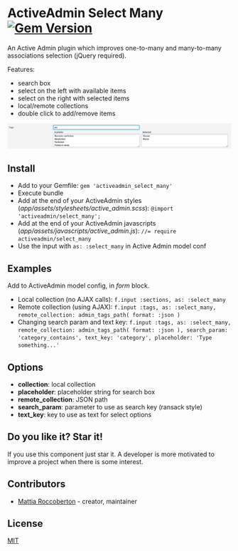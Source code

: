 # ActiveAdmin Select Many [![Gem Version](https://badge.fury.io/rb/activeadmin_select_many.svg)](https://badge.fury.io/rb/activeadmin_select_many)

An Active Admin plugin which improves one-to-many and many-to-many associations selection (jQuery required).

Features:
- search box
- select on the left with available items
- select on the right with selected items
- local/remote collections
- double click to add/remove items

![screenshot](screenshot.png)

## Install

- Add to your Gemfile:
`gem 'activeadmin_select_many'`
- Execute bundle
- Add at the end of your ActiveAdmin styles (_app/assets/stylesheets/active_admin.scss_):
`@import 'activeadmin/select_many';`
- Add at the end of your ActiveAdmin javascripts (_app/assets/javascripts/active_admin.js_):
`//= require activeadmin/select_many`
- Use the input with `as: :select_many` in Active Admin model conf

## Examples

Add to ActiveAdmin model config, in *form* block.

- Local collection (no AJAX calls):
`f.input :sections, as: :select_many`
- Remote collection (using AJAX):
`f.input :tags, as: :select_many, remote_collection: admin_tags_path( format: :json )`
- Changing search param and text key:
`f.input :tags, as: :select_many, remote_collection: admin_tags_path( format: :json ), search_param: 'category_contains', text_key: 'category', placeholder: 'Type something...'`

## Options

- **collection**: local collection
- **placeholder**: placeholder string for search box
- **remote_collection**: JSON path
- **search_param**: parameter to use as search key (ransack style)
- **text_key**: key to use as text for select options

## Do you like it? Star it!

If you use this component just star it. A developer is more motivated to improve a project when there is some interest.

## Contributors

- [Mattia Roccoberton](http://blocknot.es) - creator, maintainer

## License

[MIT](LICENSE.txt)
